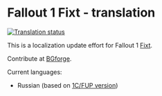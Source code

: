 # Fallout 1 Fixt - translation
<a href="https://tra.bgforge.net/projects/fallout/fixt-male/">
<img src="https://tra.bgforge.net/widgets/fallout/-/svg-badge.svg" alt="Translation status" />
</a>

This is a localization update effort for Fallout 1 [Fixt](http://nma-fallout.com/threads/fallout-fixt-0-81alpha-july-5th-2015.194562).

Contribute at [BGforge](https://tra.bgforge.net).

Current languages:
* Russian (based on [1C/FUP version](http://www.nuclear-city.com/index.php/topic/420-fallout-1-update-pack/))

